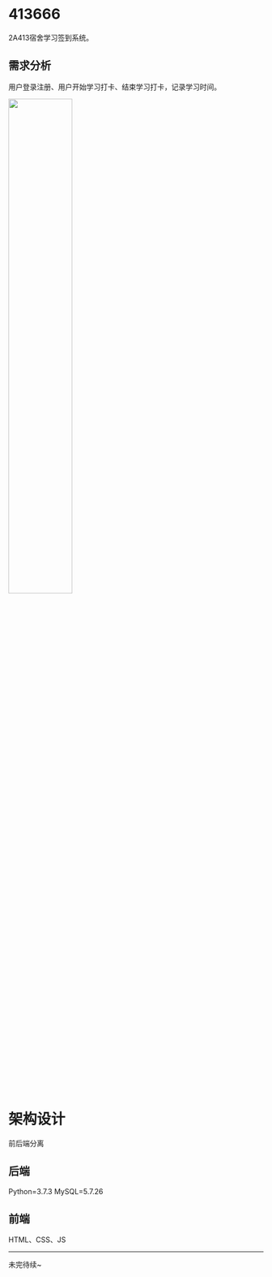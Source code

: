 # 413666
2A413宿舍学习签到系统。

## 需求分析
用户登录注册、用户开始学习打卡、结束学习打卡，记录学习时间。

<img src="https://i.loli.net/2019/07/30/5d3f1a7dd668c75532.png" style="width: 50%;">

# 架构设计
前后端分离

## 后端
Python=3.7.3 MySQL=5.7.26

## 前端
HTML、CSS、JS

---

未完待续~
